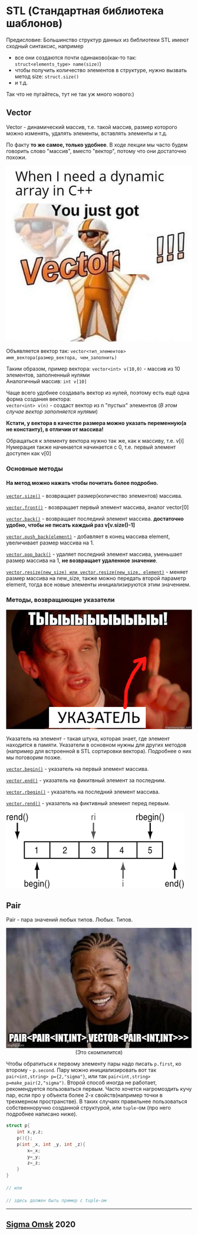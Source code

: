 # STL (Стандартная библиотека шаблонов)

Предисловие: Большинство структур данных из библиотеки STL имеют сходный синтаксис, например
- все они создаются почти одинаково(как-то так: `struct<elements_type> name(size)`)
- чтобы получить количество элементов в структуре, нужно вызвать метод size: `struct.size()`
- и т.д.

Так что не пугайтесь, тут не так уж много нового:)

## Vector

Vector - динамический массив, т.е. такой массив, размер которого можно изменять, удалять элементы, вставлять элементы и т.д.

По факту **то же самое, только удобнее**. В ходе лекции мы часто будем говорить слово "массив", вместо "вектор", потому что они достаточно похожи.

<center><img src="vectormeme.jpg"></center>

Объявляется вектор так: `vector<тип_элементов> имя_вектора(размер_вектора, чем_заполнить)`

Таким образом, пример вектора: `vector<int> v(10,0)` - массив из 10 элементов, заполненный нулями  
Аналогичный массив: `int v[10]`

Чаще всего удобнее создавать вектор из нулей, поэтому есть ещё одна форма создания вектора:  
`vector<int> v(n)` - создаст вектор из n "пустых" элементов (*В этом случае вектор заполняется нулями*)

**Кстати, у вектора в качестве размера можно указать переменную(а не константу), в отличии от массива!**

Обращаться к элементу вектора нужно так же, как к массиву, т.е. v[i]  
Нумерация также начинается начинается с 0, т.е. первый элемент доступен как v[0]

### Основные методы

#### На метод можно нажать чтобы почитать более подробно.

[`vector.size()`](https://en.cppreference.com/w/cpp/container/vector/size) - возвращает размер(количество элементов) массива.

[`vector.front()`](https://en.cppreference.com/w/cpp/container/vector/front) - возвращает первый элемент массива, аналог vector[0]

[`vector.back()`](https://en.cppreference.com/w/cpp/container/vector/back) - возвращает последний элемент массива. **достаточно удобно, чтобы не писать каждый раз v[v.size()-1]**

[`vector.push_back(element)`](https://en.cppreference.com/w/cpp/container/vector/push_back) - добавляет в конец массива element, увеличивает размер массива на 1.

[`vector.pop_back()`](https://en.cppreference.com/w/cpp/container/vector/pop_back) - удаляет последний элемент массива, уменьшает размер массива на 1, **не возвращает удаленное значение**.

[`vector.resize(new_size) или vector.resize(new_size, element)`](https://en.cppreference.com/w/cpp/container/vector/resize) - меняет размер массива на new_size, также можно передать второй параметр element, тогда все новые элементы инициализируются этим значением.

### Методы, возвращающие указатели

<center><img src="pointer.jpg"></center>

Указатель на элемент - такая штука, которая знает, где элемент находится в памяти. Указатели в основном нужны для других методов (например для встроенной в STL сортировки вектора). Подробнее о них мы поговорим позже.

[`vector.begin()`](https://en.cppreference.com/w/cpp/container/vector/begin) - указатель на первый элемент массива.

[`vector.end()`](https://en.cppreference.com/w/cpp/container/vector/end) - указатель на фикитвный элемент за последним.

[`vector.rbegin()`](https://en.cppreference.com/w/cpp/container/vector/rbegin) - указатель на последний элемент массива.

[`vector.rend()`](https://en.cppreference.com/w/cpp/container/vector/rend) - указатель на фиктивный элемент перед первым.

![Картинка чтобы понятнее было](vectorendbegin.gif)

## Pair

Pair - пара значений любых типов. Любых. Типов.

<center><img src="pairmeme.jpg"></center>
<center>(Это скомпилится)</center>

Чтобы обратиться к первому элементу пары надо писать `p.first`, ко второму - `p.second`. Пару можно инициализировать вот так `pair<int,string> p={2,"sigma"}`, или так `pair<int,string> p=make_pair(2,"sigma")`. Второй способ иногда не работает, рекомендуется пользоваться первым. <!--Вроде бы, я не уверен. --> Часто хочется нагромоздить кучу пар, если про у объекта более 2-х свойств(например точки в трехмерном пространстве). В таких случаях правильнее пользоваться собственноручно созданной структурой, или `tuple`-ом (про него подробнее написано ниже).

```c++
struct p{
    int x,y,z;
    p(){};
    p(int _x, int _y, int _z){
        x=_x;
        y=_y;
        z=_z;
    }
}

// или

// здесь должен быть пример с tuple-ом

```



___

## [Sigma Omsk](https://vk.com/sigma_omsk) 2020

